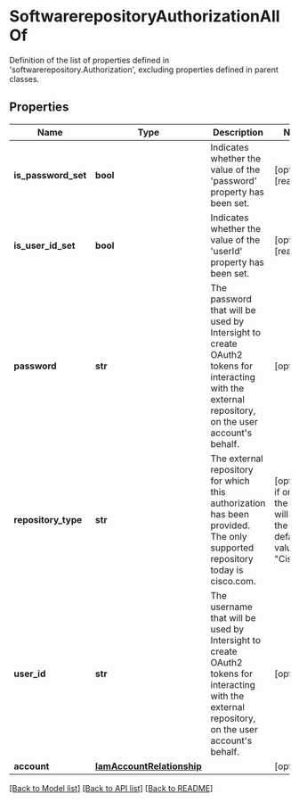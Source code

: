 # SoftwarerepositoryAuthorizationAllOf

Definition of the list of properties defined in 'softwarerepository.Authorization', excluding properties defined in parent classes.
## Properties
Name | Type | Description | Notes
------------ | ------------- | ------------- | -------------
**is_password_set** | **bool** | Indicates whether the value of the &#39;password&#39; property has been set. | [optional] [readonly] 
**is_user_id_set** | **bool** | Indicates whether the value of the &#39;userId&#39; property has been set. | [optional] [readonly] 
**password** | **str** | The password that will be used by Intersight to create OAuth2 tokens for interacting with the external repository, on the user account&#39;s behalf. | [optional] 
**repository_type** | **str** | The external repository for which this authorization has been provided. The only supported repository today is cisco.com. | [optional]  if omitted the server will use the default value of "Cisco"
**user_id** | **str** | The username that will be used by Intersight to create OAuth2 tokens for interacting with the external repository, on the user account&#39;s behalf. | [optional] 
**account** | [**IamAccountRelationship**](IamAccountRelationship.md) |  | [optional] 

[[Back to Model list]](../README.md#documentation-for-models) [[Back to API list]](../README.md#documentation-for-api-endpoints) [[Back to README]](../README.md)


